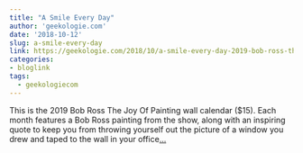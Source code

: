 ```yaml
---
title: "A Smile Every Day"
author: 'geekologie.com'
date: '2018-10-12'
slug: a-smile-every-day
link: https://geekologie.com/2018/10/a-smile-every-day-2019-bob-ross-the-joy.php
categories:
- bloglink
tags:
  - geekologiecom
---
```


This is the 2019 Bob Ross The Joy Of Painting wall calendar ($15). Each month features a Bob Ross painting from the show, along with an inspiring quote to keep you from throwing yourself out the picture of a window you drew and taped to the wall in your office[... <i class="fas fa-external-link-alt"></i>](https://geekologie.com/2018/10/a-smile-every-day-2019-bob-ross-the-joy.php)

